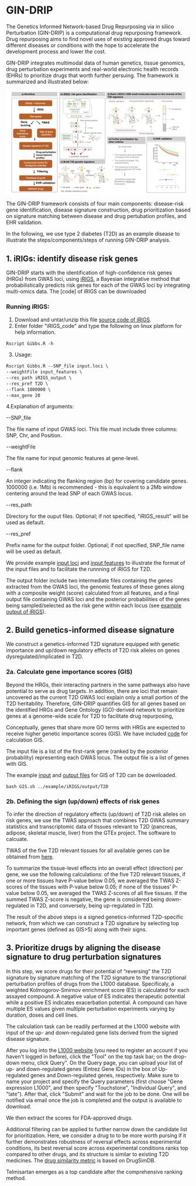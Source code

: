 # GIN-DRIP

The Genetics Informed Network-based Drug Repurposing via in silico Perturbation (GIN-DRIP) is a computational drug repurposing framework. Drug repurposing aims to find novel uses of existing approved drugs toward different diseases or conditions with the hope to accelerate the development process and lower the cost. 

GIN-DRIP integrates multimodal data of human genetics, tissue genomics, drug perturbation experiments and real-world electronic health records (EHRs) to prioritize drugs that worth further persuing. The framework is summarized and illustrated below:

![workflow](/image/workflow.png "This is a sample image.")  

The GIN-DRIP framework consists of four main components: disease-risk gene identification, disease signature construction, drug prioritization based on signature matching between disease and drug pertubation profiles, and EHR validation. 

In the following, we use type 2 diabetes (T2D) as an example disease to illustrate the steps/components/steps of running GIN-DRIP analysis.

## 1. iRIGs: identify disease risk genes

GIN-DRIP starts with the identification of high-confidence risk genes (HRGs) from GWAS loci, using [iRIGS](https://www.nature.com/articles/s41593-019-0382-7), a Bayesian integrative method that probabilistically predicts risk genes for each of the GWAS loci by integrating multi-omics data. The [code] of iRIGS can be downloaded 

### Running iRIGS:

1. Download and untar/unzip this file [source code of iRIGS](https://www.dropbox.com/s/i9jw5zimjd0wgqn/iRIGS_code.tar.gz?dl=0).
2. Enter folder "iRIGS_code" and type the following on linux platform for	help information.
```
Rscript	Gibbs.R	-h 
```

3. Usage:
```
Rscript Gibbs.R --SNP_file input.loci \
--weightFile input_features \
--res_path iRIGS_output \
--res_pref T2D \
--flank 1000000 \
--max_gene 20 
```

4.Explanation of arguments:

--SNP_file 

The file name of input GWAS loci. This file must include three columns: SNP, Chr, and Position.

--weightFile

The file name for input genomic features at gene-level. 

--flank 

An	integer	indicating	the	flanking region	(bp) for covering	candidate genes. 1000000 (i.e. 1Mb)	is recommended - this is equivalent to a 2Mb window centering around the lead SNP of each GWAS locus.

--res_path				

Directory for the ouput files. Optional; if not specified, "iRIGS_result"	will be used as	default.

--res_pref				

Prefix name for the output folder. Optional; if not specified, 	SNP_file name will be used as default.


We provide example [input loci](/example/input.loci) and [input features](/example/feature_file) to illustrate the format of the input files and to facilitate the runnning of iRIGS for T2D. 

The output folder include two intermediate files containing the genes extracted from the GWAS loci, the genomic features of these genes along with a composite weight (score) calculated from all features, and a final output file containing GWAS loci and the posterior probabilities of the genes being sampled/selected as the risk gene within each locus (see [example output of iRIGS](/example/iRIGS_output/)). 


## 2. Build genetics-informed disease signature

We construct a genetics-informed T2D signature equipped with genetic importance and up/down regulatory effects of T2D risk alleles on genes dysregulated/implicated in T2D.  

### 2a. Calculate gene importance scores (GIS) 

Beyond the HRGs, their interacting partners in the same pathways also have potential to serve as drug targets. In addition, there are loci that remain uncovered as the current T2D GWAS loci explain only a small portion of the T2D heritability. Therefore,  GIN-DRIP quantifies GIS for all genes based on the identified HRGs and Gene Ontology (GO)-derived network to prioritize genes at a genome-wide scale for T2D to facilitate drug repurposing,

Conceptually, genes that share more GO terms with HRGs are expected to receive higher genetic importance scores (GIS). We have included [code](/GIS/GIS.sh) for calculation GIS. 

The input file is a list of the first-rank gene (ranked by the posterior probability) representing each GWAS locus. The output file is a list of genes with GIS. 

The example [input](/GIS/example/input_hrg.txt) and [output files](/GIS/example/output_gis.txt) for GIS of T2D can be downloaded. 

```
bash GIS.sh ../example/iRIGS/output/T2D 
```

### 2b. Defining the sign (up/down) effects of risk genes

To infer the direction of regulatory effects (up/down) of T2D risk alleles on risk genes, we use the TWAS approach that combines T2D GWAS summary statistics and transcriptomic data of tissues relevant to T2D (pancreas, adipose, skeletal muscle, liver) from the GTEx project. The software to calcuate. 

TWAS of the five T2D relevant tissues for all available genes can be obtained from [here](https://). 

To summarize the tissue-level effects into an overall effect (direction) per gene, we use the following calculations: of the five T2D relevant tissues, if one or more tissues have P-value below 0.05, we averaged the TWAS Z-scores of the tissues with P-value  below 0.05; if none of the tissues’ P-value below 0.05, we averaged the TWAS Z-scores of all five tissues. If the summed TWAS Z-score is negative, the gene is considered being down-regulated in T2D, and conversely, being up-regulated in T2D.

The result of the above steps is a signed genetics-informed T2D-specific network, from which we can construct a T2D signature by selecting top important genes (defined as GIS>5) along with their signs. 

## 3. Prioritize drugs by aligning the disease signature to drug perturbation signatures

In this step, we score drugs for their potential of “reversing” the T2D signature by signature matching of the T2D signature to the transcriptional perturbation profiles of drugs from the L1000 database. Specificaly, a weighted Kolmogorov-Smirnov enrichment score (ES) is calculated for each assayed compound. A negative value of ES indicates therapeutic potential while a positive ES indicates exacerbation potential. A compound can have multiple ES values given multiple perturbation experiments varying by duration, doses and cell lines.  

The calculation task can be readily performed at the L1000 website with input of the up- and down-regulated gene lists derived from the signed disease signature. 

After you log into the [L1000 website](https://clue.io/) (you need to register an account if you haven't logged in before), click the "Tool" on the top task bar; on the drop-down menu, click Query". On the Query page, you can upload your list of up- and down-regulated genes (Entrez Gene IDs) in the box of Up-regulated genes and Down-regulated genes, respectively. Make sure to name your project and specify the Query parameters (first choose "Gene expression L1000", and then specify "Touchstone", "Individual Query", and "late"). After that, click "Submit" and wait for the job to be done. One will be notified via email once the job is completed and the output is available to download. 

We then extract the scores for FDA-approved drugs.

Additional filtering can be applied to further narrow down the candidate list for prioritization. Here, we consider a drug to to be more worth pursing if it further demonstrates robustness of reversal effects across experimental conditions, its best reversal score across experimental conditions ranks top compared to other drugs, and its structure is similar to existing T2D medicines. The [drug similarity metric](https://) is based on DrugSimDB. 

Telmisartan emerges as a top candidate after the comprehensive ranking method.
